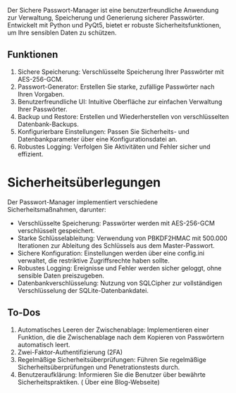 Der Sichere Passwort-Manager ist eine benutzerfreundliche Anwendung zur Verwaltung, Speicherung und Generierung sicherer Passwörter.  
Entwickelt mit Python und PyQt5, bietet er robuste Sicherheitsfunktionen, um Ihre sensiblen Daten zu schützen.

## Funktionen

1. Sichere Speicherung: Verschlüsselte Speicherung Ihrer Passwörter mit AES-256-GCM.
2. Passwort-Generator: Erstellen Sie starke, zufällige Passwörter nach Ihren Vorgaben.
3. Benutzerfreundliche UI: Intuitive Oberfläche zur einfachen Verwaltung Ihrer Passwörter.
4. Backup und Restore: Erstellen und Wiederherstellen von verschlüsselten Datenbank-Backups.
5. Konfigurierbare Einstellungen: Passen Sie Sicherheits- und Datenbankparameter über eine Konfigurationsdatei an.
6. Robustes Logging: Verfolgen Sie Aktivitäten und Fehler sicher und effizient.

# Sicherheitsüberlegungen
Der Passwort-Manager implementiert verschiedene Sicherheitsmaßnahmen, darunter:  

* Verschlüsselte Speicherung: Passwörter werden mit AES-256-GCM verschlüsselt gespeichert.
* Starke Schlüsselableitung: Verwendung von PBKDF2HMAC mit 500.000 Iterationen zur Ableitung des Schlüssels aus dem Master-Passwort.
* Sichere Konfiguration: Einstellungen werden über eine config.ini verwaltet, die restriktive Zugriffsrechte haben sollte.
* Robustes Logging: Ereignisse und Fehler werden sicher geloggt, ohne sensible Daten preiszugeben.
* Datenbankverschlüsselung: Nutzung von SQLCipher zur vollständigen Verschlüsselung der SQLite-Datenbankdatei.

## To-Dos  
1. Automatisches Leeren der Zwischenablage: Implementieren einer Funktion, die die Zwischenablage nach dem Kopieren von Passwörtern automatisch leert.
2. Zwei-Faktor-Authentifizierung (2FA)
3. Regelmäßige Sicherheitsüberprüfungen: Führen Sie regelmäßige Sicherheitsüberprüfungen und Penetrationstests durch.
4. Benutzeraufklärung: Informieren Sie die Benutzer über bewährte Sicherheitspraktiken. ( Über eine Blog-Webseite)
